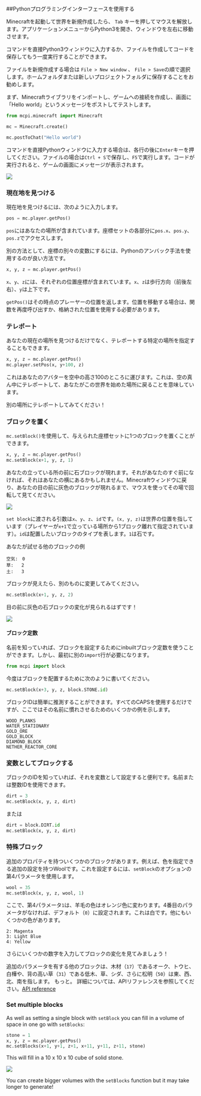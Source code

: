 ##Pythonプログラミングインターフェースを使用する

Minecraftを起動して世界を新規作成したら、 `Tab` キーを押してマウスを解放します。アプリケーションメニューからPython3を開き、ウィンドウを左右に移動させます。

コマンドを直接Python3ウィンドウに入力するか、ファイルを作成してコードを保存してもう一度実行することができます。

ファイルを新規作成する場合は `File > New window` 、 `File > Save`の順で選択します。ホームフォルダまたは新しいプロジェクトフォルダに保存することをお勧めします。

まず、Minecraftライブラリをインポートし、ゲームへの接続を作成し、画面に「Hello world」というメッセージをポストしてテストします。

```python
from mcpi.minecraft import Minecraft

mc = Minecraft.create()

mc.postToChat("Hello world")
```

コマンドを直接Pythonウィンドウに入力する場合は、各行の後に`Enter`キーを押してください。ファイルの場合は`Ctrl + S`で保存し、`F5`で実行します。コードが実行されると、ゲームの画面にメッセージが表示されます。

![](images/helloworld.gif)

### 現在地を見つける

現在地を見つけるには、次のように入力します。

```python
pos = mc.player.getPos()
```

`pos`にはあなたの場所が含まれています。座標セットの各部分に`pos.x`、`pos.y`、`pos.z`でアクセスします。

別の方法として、座標の別々の変数にするには、Pythonのアンバック手法を使用するのが良い方法です。

```python
x, y, z = mc.player.getPos()
```

`x`、`y`、`z`には、それぞれの位置座標が含まれています。`x`、`z`は歩行方向（前後左右）、`y`は上下です。

`getPos()`はその時点のプレーヤーの位置を返します。位置を移動する場合は、関数を再度呼び出すか、格納された位置を使用する必要があります。

### テレポート

あなたの現在の場所を見つけるだけでなく、テレポートする特定の場所を指定することもできます。

```python
x, y, z = mc.player.getPos()
mc.player.setPos(x, y+100, z)
```

これはあなたのアバターを空中の高さ100のところに運びます。これは、空の真ん中にテレポートして、あなたがこの世界を始めた場所に戻ることを意味しています。

別の場所にテレポートしてみてください！

### ブロックを置く

`mc.setBlock()`を使用して、与えられた座標セットに1つのブロックを置くことができます。

```python
x, y, z = mc.player.getPos()
mc.setBlock(x+1, y, z, 1)
```

あなたの立っている所の前に石ブロックが現れます。それがあなたのすぐ前になければ、それはあなたの横にあるかもしれません。Minecraftウィンドウに戻り、あなたの目の前に灰色のブロックが現れるまで、マウスを使ってその場で回転して見てください。

![](images/mcpi-setblock.png)

`set block`に渡される引数は`x`、`y`、`z`、`id`です。`(x, y, z)`は世界の位置を指しています（プレイヤーが`x+1`で立っている場所から1ブロック離れて指定されています）。`id`は配置したいブロックのタイプを表します。`1`は石です。

あなたが試せる他のブロックの例

```
空気:　0
草:   2
土:   3
```

ブロックが見えたら、別のものに変更してみてください。

```python
mc.setBlock(x+1, y, z, 2)
```

目の前に灰色の石ブロックの変化が見られるはずです！

![](images/mcpi-setblock2.png)

#### ブロック定数

名前を知っていれば、ブロックを設定するためにinbuiltブロック定数を使うことができます。しかし、最初に別の`import`行が必要になります。

```python
from mcpi import block
```

今度はブロックを配置するために次のように書いてください。

```python
mc.setBlock(x+3, y, z, block.STONE.id)
```

ブロックIDは簡単に推測することができます。すべてのCAPSを使用するだけですが、ここではその名前に慣れさせるためのいくつかの例を示します。

```
WOOD_PLANKS
WATER_STATIONARY
GOLD_ORE
GOLD_BLOCK
DIAMOND_BLOCK
NETHER_REACTOR_CORE
```

### 変数としてブロックする

ブロックのIDを知っていれば、それを変数として設定すると便利です。名前または整数IDを使用できます。

```python
dirt = 3
mc.setBlock(x, y, z, dirt)
```

または

```python
dirt = block.DIRT.id
mc.setBlock(x, y, z, dirt)
```

### 特殊ブロック

追加のプロパティを持ついくつかのブロックがあります。例えば、色を指定できる追加の設定を持つWoolです。これを設定するには、`setBlock`のオプションの第4パラメータを使用します。

```python
wool = 35
mc.setBlock(x, y, z, wool, 1)
```

ここで、第4パラメータ`1`は、羊毛の色はオレンジ色に変わります。4番目のパラメータがなければ、デフォルト（`0`）に設定されます。これは白です。他にもいくつかの色があります。

```
2: Magenta
3: Light Blue
4: Yellow
```

さらにいくつかの数字を入力してブロックの変化を見てみましょう！

追加のパラメータを有する他のブロックは、木材（`17`）であるオーク、トウヒ、白樺や、背の高い草（`31`）である低木、草、シダ、さらに松明（`50`）は東、西、北、南を指します。 もっと。 詳細については、APIリファレンスを参照してください。[API reference](http://www.stuffaboutcode.com/p/minecraft-api-reference.html) 

### Set multiple blocks

As well as setting a single block with `setBlock` you can fill in a volume of space in one go with `setBlocks`:

```python
stone = 1
x, y, z = mc.player.getPos()
mc.setBlocks(x+1, y+1, z+1, x+11, y+11, z+11, stone)
```

This will fill in a 10 x 10 x 10 cube of solid stone.

![](images/mcpi-setblocks.png)

You can create bigger volumes with the `setBlocks` function but it may take longer to generate!

